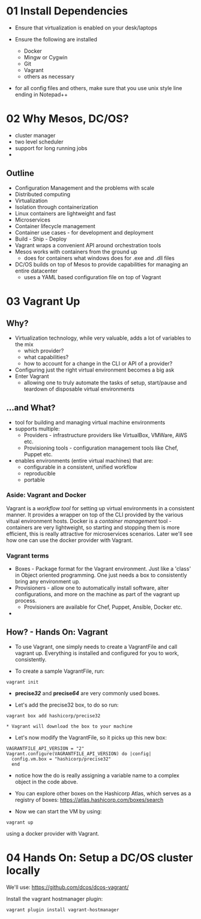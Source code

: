 # 01 Install Dependencies
* Ensure that virtualization is enabled on your desk/laptops
* Ensure the following are installed
    * Docker
    * Mingw or Cygwin
    * Git
    * Vagrant
    * others as necessary

* for all config files and others, make sure that you use unix style line ending in Notepad++

# 02 Why Mesos, DC/OS?
* cluster manager
* two level scheduler
* support for long running jobs
* 

## Outline
* Configuration Management and the problems with scale
* Distributed computing
* Virtualization
* Isolation through containerization
* Linux containers are lightweight and fast
* Microservices
* Container lifecycle management
* Container use cases - for development and deployment
* Build - Ship - Deploy
* Vagrant wraps a convenient API around orchestration tools
* Mesos works with containers from the ground up
    * does for containers what windows does for .exe and .dll files
* DC/OS builds on top of Mesos to provide capabilities for managing an entire datacenter
    * uses a YAML based configuration file on top of Vagrant


# 03 Vagrant Up
## Why?

* Virtualization technology, while very valuable, adds a lot of variables to the mix
	* which provider?
	* what capabilities?
	* how to account for a change in the CLI or API of a provider?
* Configuring just the right virtual environment becomes a big ask
* Enter Vagrant
	* allowing one to truly automate the tasks of setup, start/pause and teardown of disposable virtual environments

## ...and What?
* tool for building and managing virtual machine environments
* supports multiple:
	* Providers - infrastructure providers like VirtualBox, VMWare, AWS etc.
	* Provisioning tools - configuration management tools like Chef, Puppet etc.
* enables environments (entire virtual machines) that are:
	* configurable in a consistent, unified workflow
	* reproducible
	* portable

### Aside: Vagrant and Docker

Vagrant is a *workflow tool* for setting up virtual environments in a consistent manner. It provides a wrapper on top of the CLI provided by the various vitual environment hosts.
Docker is a *container management* tool - containers are very lightweight, so starting and stopping them is more efficient, this is really attractive for microservices scenarios. Later we'll see how one can use the docker provider with Vagrant.

### Vagrant terms

* Boxes - Package format for the Vagrant environment. Just like a 'class' in Object oriented programming. One just needs a box to consistently bring any environment up.
* Provisioners - allow one to automatically install software, alter configurations, and more on the machine as part of the vagrant up process. 
	* Provisioners are available for Chef, Puppet, Ansible, Docker etc.
* 



## How? - Hands On: Vagrant
* To use Vagrant, one simply needs to create a VagrantFile and call vagrant up. Everything is installed and configured for you to work, consistently. 

* To create a sample VagrantFile, run:

```shell
vagrant init
```

* **precise*32*** and **precise*64*** are very commonly used boxes.

* Let's add the precise32 box, to do so run:
```shell
vagrant box add hashicorp/precise32
```
	* Vagrant will download the box to your machine

* Let's now modify the VagrantFile, so it picks up this new box:

``` shell
VAGRANTFILE_API_VERSION = "2"
Vagrant.configure(VAGRANTFILE_API_VERSION) do |config|
  config.vm.box = "hashicorp/precise32"
  end
```
* notice how the do is really assigning a variable name to a complex object in the code above.



* You can explore other boxes on the Hashicorp Atlas, which serves as a registry of boxes: https://atlas.hashicorp.com/boxes/search
* Now we can start the VM by using:

```shell
vagrant up
```


using a docker provider with Vagrant.

# 04 Hands On: Setup a DC/OS cluster locally
We'll use: https://github.com/dcos/dcos-vagrant/

Install the vagrant hostmanager plugin: 

```shell
vagrant plugin install vagrant-hostmanager
```
